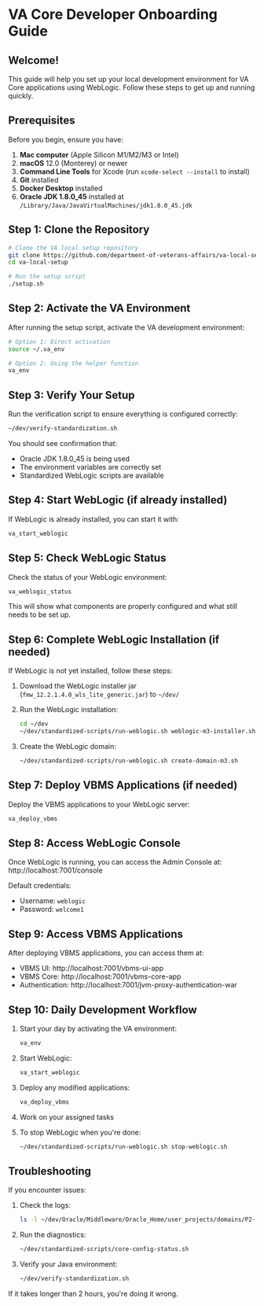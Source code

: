 # VA Core Developer Onboarding Guide

## Welcome!
This guide will help you set up your local development environment for VA Core applications using WebLogic. Follow these steps to get up and running quickly.

## Prerequisites

Before you begin, ensure you have:

1. **Mac computer** (Apple Silicon M1/M2/M3 or Intel)
2. **macOS** 12.0 (Monterey) or newer
3. **Command Line Tools** for Xcode (run `xcode-select --install` to install)
4. **Git** installed
5. **Docker Desktop** installed
6. **Oracle JDK 1.8.0_45** installed at `/Library/Java/JavaVirtualMachines/jdk1.8.0_45.jdk`

## Step 1: Clone the Repository

```bash
# Clone the VA local setup repository
git clone https://github.com/department-of-veterans-affairs/va-local-setup.git
cd va-local-setup

# Run the setup script
./setup.sh
```

## Step 2: Activate the VA Environment

After running the setup script, activate the VA development environment:

```bash
# Option 1: Direct activation
source ~/.va_env

# Option 2: Using the helper function
va_env
```

## Step 3: Verify Your Setup

Run the verification script to ensure everything is configured correctly:

```bash
~/dev/verify-standardization.sh
```

You should see confirmation that:
- Oracle JDK 1.8.0_45 is being used
- The environment variables are correctly set
- Standardized WebLogic scripts are available

## Step 4: Start WebLogic (if already installed)

If WebLogic is already installed, you can start it with:

```bash
va_start_weblogic
```

## Step 5: Check WebLogic Status

Check the status of your WebLogic environment:

```bash
va_weblogic_status
```

This will show what components are properly configured and what still needs to be set up.

## Step 6: Complete WebLogic Installation (if needed)

If WebLogic is not yet installed, follow these steps:

1. Download the WebLogic installer jar (`fmw_12.2.1.4.0_wls_lite_generic.jar`) to `~/dev/`
2. Run the WebLogic installation:
   ```bash
   cd ~/dev
   ~/dev/standardized-scripts/run-weblogic.sh weblogic-m3-installer.sh
   ```

3. Create the WebLogic domain:
   ```bash
   ~/dev/standardized-scripts/run-weblogic.sh create-domain-m3.sh
   ```

## Step 7: Deploy VBMS Applications (if needed)

Deploy the VBMS applications to your WebLogic server:

```bash
va_deploy_vbms
```

## Step 8: Access WebLogic Console

Once WebLogic is running, you can access the Admin Console at:
http://localhost:7001/console

Default credentials:
- Username: `weblogic`
- Password: `welcome1`

## Step 9: Access VBMS Applications

After deploying VBMS applications, you can access them at:
- VBMS UI: http://localhost:7001/vbms-ui-app
- VBMS Core: http://localhost:7001/vbms-core-app
- Authentication: http://localhost:7001/jvm-proxy-authentication-war

## Step 10: Daily Development Workflow

1. Start your day by activating the VA environment:
   ```bash
   va_env
   ```

2. Start WebLogic:
   ```bash
   va_start_weblogic
   ```

3. Deploy any modified applications:
   ```bash
   va_deploy_vbms
   ```

4. Work on your assigned tasks

5. To stop WebLogic when you're done:
   ```bash
   ~/dev/standardized-scripts/run-weblogic.sh stop-weblogic.sh
   ```

## Troubleshooting

If you encounter issues:

1. Check the logs:
   ```bash
   ls -l ~/dev/Oracle/Middleware/Oracle_Home/user_projects/domains/P2-DEV/servers/AdminServer/logs
   ```

2. Run the diagnostics:
   ```bash
   ~/dev/standardized-scripts/core-config-status.sh
   ```

3. Verify your Java environment:
   ```bash
   ~/dev/verify-standardization.sh
   ```


If it takes longer than 2 hours, you're doing it wrong.
